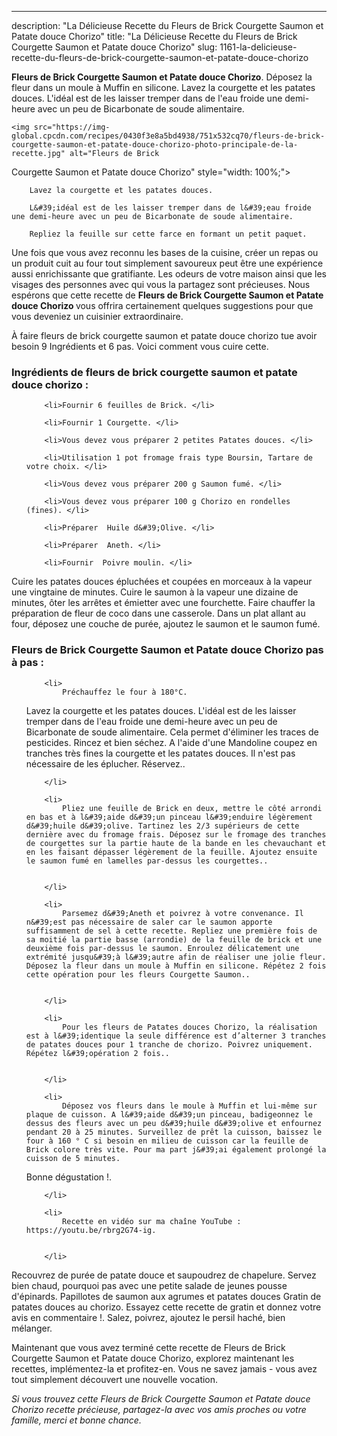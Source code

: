 ---
description: "La Délicieuse Recette du Fleurs de Brick Courgette Saumon et Patate douce Chorizo"
title: "La Délicieuse Recette du Fleurs de Brick Courgette Saumon et Patate douce Chorizo"
slug: 1161-la-delicieuse-recette-du-fleurs-de-brick-courgette-saumon-et-patate-douce-chorizo

<p>
	<strong>Fleurs de Brick
Courgette Saumon et Patate douce Chorizo</strong>. 
	Déposez la fleur dans un moule à Muffin en silicone. Lavez la courgette et les patates douces. L&#39;idéal est de les laisser tremper dans de l&#39;eau froide une demi-heure avec un peu de Bicarbonate de soude alimentaire.
</p>
<p>
	
	<img src="https://img-global.cpcdn.com/recipes/0430f3e8a5bd4938/751x532cq70/fleurs-de-brick-courgette-saumon-et-patate-douce-chorizo-photo-principale-de-la-recette.jpg" alt="Fleurs de Brick
Courgette Saumon et Patate douce Chorizo" style="width: 100%;">
	
	
		Lavez la courgette et les patates douces.
	
		L&#39;idéal est de les laisser tremper dans de l&#39;eau froide une demi-heure avec un peu de Bicarbonate de soude alimentaire.
	
		Repliez la feuille sur cette farce en formant un petit paquet.
	
</p>

Une fois que vous avez reconnu les bases de la cuisine, créer un repas ou un produit cuit au four tout simplement savoureux peut être une expérience aussi enrichissante que gratifiante. Les odeurs de votre maison ainsi que les visages des personnes avec qui vous la partagez sont précieuses. Nous espérons que cette recette de <strong> Fleurs de Brick
Courgette Saumon et Patate douce Chorizo </strong> vous offrira certainement quelques suggestions pour que vous deveniez un cuisinier extraordinaire.

<!--inarticleads1-->

À faire fleurs de brick
courgette saumon et patate douce chorizo tue avoir besoin 9 Ingrédients et 6 pas. Voici comment vous cuire cette.

<h3>Ingrédients de fleurs de brick
courgette saumon et patate douce chorizo :</h3>

<ol>
	
		<li>Fournir 6 feuilles de Brick. </li>
	
		<li>Fournir 1 Courgette. </li>
	
		<li>Vous devez vous préparer 2 petites Patates douces. </li>
	
		<li>Utilisation 1 pot fromage frais type Boursin, Tartare de votre choix. </li>
	
		<li>Vous devez vous préparer 200 g Saumon fumé. </li>
	
		<li>Vous devez vous préparer 100 g Chorizo en rondelles (fines). </li>
	
		<li>Préparer  Huile d&#39;Olive. </li>
	
		<li>Préparer  Aneth. </li>
	
		<li>Fournir  Poivre moulin. </li>
	
</ol>

Cuire les patates douces épluchées et coupées en morceaux à la vapeur une vingtaine de minutes. Cuire le saumon à la vapeur une dizaine de minutes, ôter les arrêtes et émietter avec une fourchette. Faire chauffer la préparation de fleur de coco dans une casserole. Dans un plat allant au four, déposez une couche de purée, ajoutez le saumon et le saumon fumé. 

<!--inarticleads2-->

<h3>Fleurs de Brick
Courgette Saumon et Patate douce Chorizo pas à pas :</h3>

<ol>
	
		<li>
			Préchauffez le four à 180°C.
Lavez la courgette et les patates douces. L&#39;idéal est de les laisser tremper dans de l&#39;eau froide une demi-heure avec un peu de Bicarbonate de soude alimentaire. Cela permet d&#39;éliminer les traces de pesticides. Rincez et bien séchez. A l&#39;aide d&#39;une Mandoline coupez en tranches très fines la courgette et les patates douces. Il n&#39;est pas nécessaire de les éplucher. Réservez..
			
			
		</li>
	
		<li>
			Pliez une feuille de Brick en deux, mettre le côté arrondi en bas et à l&#39;aide d&#39;un pinceau l&#39;enduire légèrement d&#39;huile d&#39;olive. Tartinez les 2/3 supérieurs de cette dernière avec du fromage frais. Déposez sur le fromage des tranches de courgettes sur la partie haute de la bande en les chevauchant et en les faisant dépasser légèrement de la feuille. Ajoutez ensuite le saumon fumé en lamelles par-dessus les courgettes..
			
			
		</li>
	
		<li>
			Parsemez d&#39;Aneth et poivrez à votre convenance. Il n&#39;est pas nécessaire de saler car le saumon apporte suffisamment de sel à cette recette. Repliez une première fois de sa moitié la partie basse (arrondie) de la feuille de brick et une deuxième fois par-dessus le saumon. Enroulez délicatement une extrémité jusqu&#39;à l&#39;autre afin de réaliser une jolie fleur. Déposez la fleur dans un moule à Muffin en silicone. Répétez 2 fois cette opération pour les fleurs Courgette Saumon..
			
			
		</li>
	
		<li>
			Pour les fleurs de Patates douces Chorizo, la réalisation est à l&#39;identique la seule différence est d’alterner 3 tranches de patates douces pour 1 tranche de chorizo. Poivrez uniquement. Répétez l&#39;opération 2 fois..
			
			
		</li>
	
		<li>
			Déposez vos fleurs dans le moule à Muffin et lui-même sur plaque de cuisson. A l&#39;aide d&#39;un pinceau, badigeonnez le dessus des fleurs avec un peu d&#39;huile d&#39;olive et enfournez pendant 20 à 25 minutes. Surveillez de prêt la cuisson, baissez le four à 160 ° C si besoin en milieu de cuisson car la feuille de Brick colore très vite. Pour ma part j&#39;ai également prolongé la cuisson de 5 minutes.
Bonne dégustation !.
			
			
		</li>
	
		<li>
			Recette en vidéo sur ma chaîne YouTube : https://youtu.be/rbrg2G74-ig.
			
			
		</li>
	
</ol>

Recouvrez de purée de patate douce et saupoudrez de chapelure. Servez bien chaud, pourquoi pas avec une petite salade de jeunes pousse d&#39;épinards. Papillotes de saumon aux agrumes et patates douces Gratin de patates douces au chorizo. Essayez cette recette de gratin et donnez votre avis en commentaire !. Salez, poivrez, ajoutez le persil haché, bien mélanger. 

<!--inarticleads1-->

<p>
Maintenant que vous avez terminé cette recette de Fleurs de Brick
Courgette Saumon et Patate douce Chorizo, explorez maintenant les recettes, implémentez-la et profitez-en. Vous ne savez jamais - vous avez tout simplement découvert une nouvelle vocation.
</p>

<p>
<i>Si vous trouvez cette Fleurs de Brick
Courgette Saumon et Patate douce Chorizo recette précieuse, partagez-la avec vos amis proches ou votre famille, merci et bonne chance.</i>
</p>
